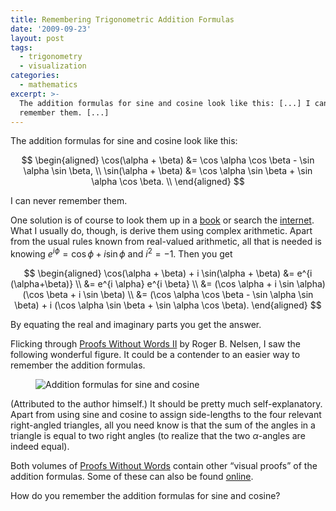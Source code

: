 ```yaml
---
title: Remembering Trigonometric Addition Formulas
date: '2009-09-23'
layout: post
tags:
  - trigonometry
  - visualization
categories:
  - mathematics
excerpt: >-
  The addition formulas for sine and cosine look like this: [...] I can never
  remember them. [...]
---
```

The addition formulas for sine and cosine look like this:

$$
\begin{aligned} \cos(\alpha + \beta) &= \cos \alpha \cos \beta - \sin \alpha \sin \beta, \\ \sin(\alpha + \beta) &= \cos \alpha \sin \beta + \sin \alpha \cos \beta. \\ \end{aligned}
$$

I can never remember them.

One solution is of course to look them up in a [book](https://personal.math.ubc.ca/~cbm/aands/page_72.htm) or search the [internet](http://en.wikipedia.org/wiki/Angle_addition_formula#Angle_sum_and_difference_identities). What I usually do, though, is derive them using complex arithmetic. Apart from the usual rules known from real-valued arithmetic, all that is needed is knowing $e^{i \phi} = \cos \phi + i \sin \phi$ and $i^2 = -1$. Then you get

$$
\begin{aligned} \cos(\alpha + \beta) + i \sin(\alpha + \beta) &= e^{i (\alpha+\beta)} \\ &= e^{i \alpha} e^{i \beta} \\ &= (\cos \alpha + i \sin \alpha)(\cos \beta + i \sin \beta) \\ &= (\cos \alpha \cos \beta - \sin \alpha \sin \beta) + i (\cos \alpha \sin \beta + \sin \alpha \cos \beta). \end{aligned}
$$

By equating the real and imaginary parts you get the answer.

Flicking through [Proofs Without Words II](/refs/pww2) by Roger B. Nelsen, I saw the following wonderful figure. It could be a contender to an easier way to remember the addition formulas.

<figure>
  <img src="/media/trigadd.svg" class="img-responsive" alt="Addition formulas for sine and cosine">
</figure>

(Attributed to the author himself.) It should be pretty much self-explanatory. Apart from using sine and cosine to assign side-lengths to the four relevant right-angled triangles, all you need know is that the sum of the angles in a triangle is equal to two right angles (to realize that the two $\alpha$-angles are indeed equal).

Both volumes of [Proofs Without Words](/refs/pww1) contain other &#8220;visual proofs&#8221; of the addition formulas.
Some of these can also be found [online](http://mathworld.wolfram.com/TrigonometricAdditionFormulas.html).

How do you remember the addition formulas for sine and cosine?
